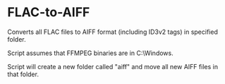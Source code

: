 # FLAC-to-AIFF

Converts all FLAC files to AIFF format (including ID3v2 tags) in specified folder.

Script assumes that FFMPEG binaries are in C:\Windows.


Script will create a new folder called "aiff" and move all new AIFF files in that folder.
